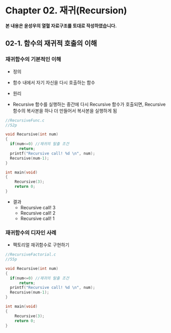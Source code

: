 # Chapter 02. 재귀(Recursion)

**본 내용은 윤성우의 열혈 자료구조를 토대로 작성하였습니다.**


## 02-1. 함수의 재귀적 호출의 이해

### 재귀함수의 기본적인 이해

* 정의
 * 함수 내에서 자기 자신을 다시 호출하는 함수

* 원리
 * Recursive 함수를 실행하는 중간에 다시 Recursive 함수가 호출되면, Recursive 함수의 복사본을 하나 더 만들어서 복사본을 실행하게 됨

```C
//RecursiveFunc.c
//52p

void Recursive(int num)
{
  if(num<=0) //재귀의 탈출 조건
      return;
  printf("Recursive call! %d \n", num);
  Recursive(num-1);
}

int main(void)
{
    Recursive(3);
    return 0;
}

```

* 결과
  * Recursive call! 3
  * Recursive call! 2
  * Recursive call! 1


### 재귀함수의 디자인 사례

* 팩토리얼 재귀함수로 구현하기

```C
//RecursiveFactorial.c
//55p

void Recursive(int num)
{
  if(num<=0) //재귀의 탈출 조건
      return;
  printf("Recursive call! %d \n", num);
  Recursive(num-1);
}

int main(void)
{
    Recursive(3);
    return 0;
}

```
